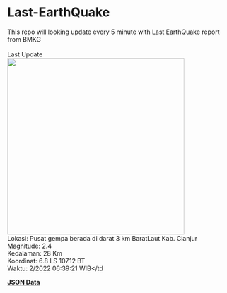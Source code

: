 # Last-EarthQuake
This repo will looking update every 5 minute with Last EarthQuake report from BMKG
<br>
<br>
Last Update
<br>
<img src="https://ews.bmkg.go.id/TEWS/data/20221211063921.mmi.jpg" width="400"/>
<br>
Lokasi: Pusat gempa berada di darat 3 km BaratLaut Kab. Cianjur <br>
Magnitude: 2.4 <br>
Kedalaman: 28 Km <br>
Koordinat: 6.8 LS 107.12 BT <br>
Waktu: 2/2022 06:39:21 WIB</td <br>

<a href="./data/data.json">**JSON Data**</a>
